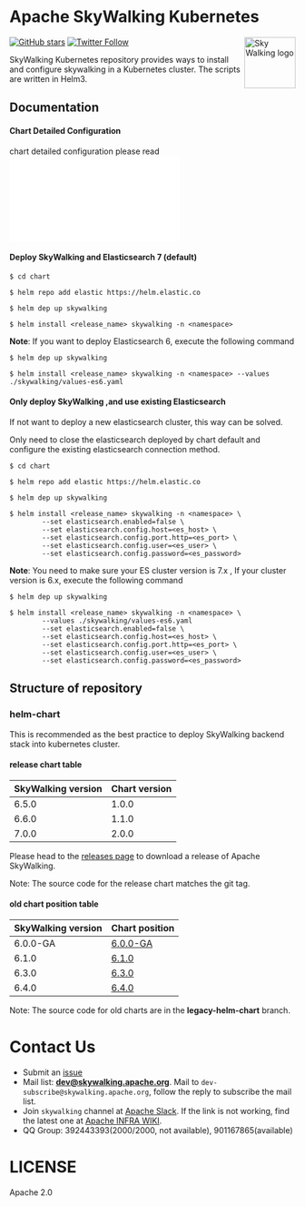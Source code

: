 Apache SkyWalking Kubernetes
==========

<img src="http://skywalking.apache.org/assets/logo.svg" alt="Sky Walking logo" height="90px" align="right" />

[![GitHub stars](https://img.shields.io/github/stars/apache/skywalking.svg?style=for-the-badge&label=Stars&logo=github)](https://github.com/apache/skywalking)
[![Twitter Follow](https://img.shields.io/twitter/follow/asfskywalking.svg?style=for-the-badge&label=Follow&logo=twitter)](https://twitter.com/AsfSkyWalking)

SkyWalking Kubernetes repository provides ways to install and configure skywalking in a Kubernetes cluster.
The scripts are written in Helm3.

## Documentation

#### Chart Detailed Configuration
chart detailed configuration please read ![Chart Readme](./chart/skywalking/README.md)

#### Deploy SkyWalking and Elasticsearch 7 (default)

```shell script
$ cd chart

$ helm repo add elastic https://helm.elastic.co

$ helm dep up skywalking

$ helm install <release_name> skywalking -n <namespace>
``` 

**Note**: If you want to deploy Elasticsearch 6, execute the following command

```shell script
$ helm dep up skywalking

$ helm install <release_name> skywalking -n <namespace> --values ./skywalking/values-es6.yaml
```

#### Only deploy SkyWalking ,and use existing Elasticsearch
If not want to deploy a new elasticsearch cluster, this way can be solved.

Only need to close the elasticsearch deployed by chart default and configure the existing elasticsearch connection method.

```shell script
$ cd chart

$ helm repo add elastic https://helm.elastic.co

$ helm dep up skywalking

$ helm install <release_name> skywalking -n <namespace> \
        --set elasticsearch.enabled=false \
        --set elasticsearch.config.host=<es_host> \
        --set elasticsearch.config.port.http=<es_port> \
        --set elasticsearch.config.user=<es_user> \
        --set elasticsearch.config.password=<es_password> 
```

**Note**: You need to make sure your ES cluster version is 7.x , If your cluster version is 6.x, execute the following command

```shell script
$ helm dep up skywalking

$ helm install <release_name> skywalking -n <namespace> \
        --values ./skywalking/values-es6.yaml
        --set elasticsearch.enabled=false \
        --set elasticsearch.config.host=<es_host> \
        --set elasticsearch.config.port.http=<es_port> \
        --set elasticsearch.config.user=<es_user> \
        --set elasticsearch.config.password=<es_password> 
```

## Structure of repository

### helm-chart 

This is recommended as the best practice to deploy SkyWalking backend stack into kubernetes cluster. 

#### release chart table 
| SkyWalking version | Chart version |
| ------------------ | ------------- |
| 6.5.0              | 1.0.0         |
| 6.6.0              | 1.1.0         | 
| 7.0.0              | 2.0.0         | 

Please head to the [releases page](http://skywalking.apache.org/downloads/) to download a release of Apache SkyWalking.

Note:  The source code for the release chart matches the git tag.

#### old chart position table

| SkyWalking version | Chart position                                               |
| ------------------ | ------------------------------------------------------------ |
| 6.0.0-GA           | [6.0.0-GA](https://github.com/apache/skywalking-kubernetes/tree/legacy-helm-chart/helm-chart/helm2/6.0.0-GA) |
| 6.1.0              | [6.1.0](https://github.com/apache/skywalking-kubernetes/tree/legacy-helm-chart/helm-chart/helm2/6.1.0) |
| 6.3.0              | [6.3.0](https://github.com/apache/skywalking-kubernetes/tree/legacy-helm-chart/helm-chart/helm3/6.3.0) |
| 6.4.0              | [6.4.0](https://github.com/apache/skywalking-kubernetes/tree/legacy-helm-chart/helm-chart/helm3/6.4.0) |

Note:  The source code for old charts are in the **legacy-helm-chart** branch.

# Contact Us
* Submit an [issue](https://github.com/apache/skywalking/issues)
* Mail list: **dev@skywalking.apache.org**. Mail to `dev-subscribe@skywalking.apache.org`, follow the reply to subscribe the mail list.
* Join `skywalking` channel at [Apache Slack](https://join.slack.com/t/the-asf/shared_invite/enQtNzc2ODE3MjI1MDk1LTAyZGJmNTg1NWZhNmVmOWZjMjA2MGUyOGY4MjE5ZGUwOTQxY2Q3MDBmNTM5YTllNGU4M2QyMzQ4M2U4ZjQ5YmY). If the link is not working, find the latest one at [Apache INFRA WIKI](https://cwiki.apache.org/confluence/display/INFRA/Slack+Guest+Invites).
* QQ Group: 392443393(2000/2000, not available), 901167865(available)

# LICENSE
Apache 2.0
